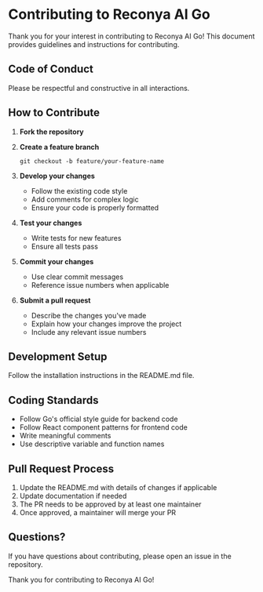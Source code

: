 # Contributing to Reconya AI Go

Thank you for your interest in contributing to Reconya AI Go! This document provides guidelines and instructions for contributing.

## Code of Conduct

Please be respectful and constructive in all interactions. 

## How to Contribute

1. **Fork the repository**
2. **Create a feature branch**
   ```
   git checkout -b feature/your-feature-name
   ```
3. **Develop your changes**
   - Follow the existing code style
   - Add comments for complex logic
   - Ensure your code is properly formatted
   
4. **Test your changes**
   - Write tests for new features
   - Ensure all tests pass
   
5. **Commit your changes**
   - Use clear commit messages
   - Reference issue numbers when applicable
   
6. **Submit a pull request**
   - Describe the changes you've made
   - Explain how your changes improve the project
   - Include any relevant issue numbers

## Development Setup

Follow the installation instructions in the README.md file.

## Coding Standards

- Follow Go's official style guide for backend code
- Follow React component patterns for frontend code
- Write meaningful comments
- Use descriptive variable and function names

## Pull Request Process

1. Update the README.md with details of changes if applicable
2. Update documentation if needed
3. The PR needs to be approved by at least one maintainer
4. Once approved, a maintainer will merge your PR

## Questions?

If you have questions about contributing, please open an issue in the repository.

Thank you for contributing to Reconya AI Go!